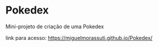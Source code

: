 # Pokedex
 Mini-projeto de criação de uma Pokedex 
 
 link para acesso: https://miguelmorassuti.github.io/Pokedex/
